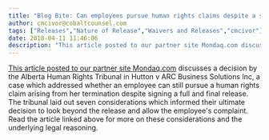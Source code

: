 ```yaml
---
title: "Blog Bite: Can employees pursue human rights claims despite a signed release?"
author: cmcivor@cobaltcounsel.com
tags: ["Releases","Nature of Release","Waivers and Releases","cmcivor"]
date: 2018-04-11 11:46:06
description: "This article posted to our partner site Mondaq.com discusses a decision by the Alberta Human Rights Tribunal in Hutton v ARC Business Solutions Inc, a case which addressed whether an employee can st..."
---
```


[This article posted to our partner site Mondaq.com](http://www.mondaq.com/canada/x/394254/employee+rights+labour+relations/Full+and+final+settlement+of+any+and+all+claims+not+so+says+the+Alberta+Human+Rights+Tribunal) discusses a decision by the Alberta Human Rights Tribunal in Hutton v ARC Business Solutions Inc, a case which addressed whether an employee can still pursue a human rights claim arising from her termination despite signing a full and final release. The tribunal laid out seven considerations which informed their ultimate decision to look beyond the release and allow the employee's complaint. Read the article linked above for more on these considerations and the underlying legal reasoning.